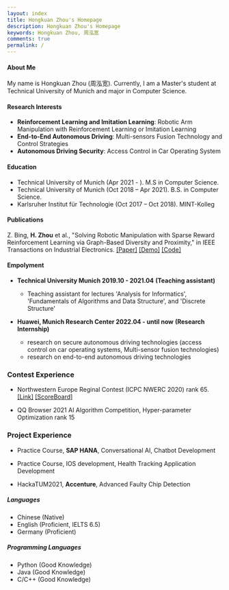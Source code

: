 ```yaml
---
layout: index
title: Hongkuan Zhou's Homepage
description: Hongkuan Zhou's Homepage
keywords: Hongkuan Zhou, 周泓宽
comments: true
permalink: /
---
```


#### About Me

My name is Hongkuan Zhou (周泓宽). Currently, I am a Master's student at Technical University of Munich and major in Computer Science.

#### Research Interests

- **Reinforcement Learning and Imitation Learning**: Robotic Arm Manipulation with Reinforcement Learning or Imitation Learning
- **End-to-End Autonomous Driving**: Multi-sensors Fusion Technology and Control Strategies
- **Autonomous Driving Security**: Access Control in Car Operating System

#### Education

- Technical University of Munich (Apr 2021 - ). M.S in Computer Science.
- Technical University of Munich (Oct 2018 – Apr 2021). B.S. in Computer Science.
- Karlsruher Institut für Technologie  (Oct 2017 – Oct 2018). MINT-Kolleg

#### Publications

Z. Bing, **H. Zhou** et al., "Solving Robotic Manipulation with Sparse Reward Reinforcement Learning via Graph-Based Diversity and Proximity," in IEEE Transactions on Industrial Electronics. [[Paper]](https://ieeexplore.ieee.org/document/9772990) [[Demo]](https://videoviewsite.wixsite.com/gc-hgg) [[Code]](https://github.com/Hongkuan-Zhou/GC-HGG)

#### Empolyment

- **Technical University Munich 2019.10 - 2021.04** **(Teaching assistant)**
  - Teaching assistant for lectures 'Analysis for Informatics', 'Fundamentals of Algorithms and Data Structure', and 'Discrete Structure'

- **Huawei, Munich Research Center 2022.04 - until now** **(Research Internship)**
  - research on secure autonomous driving technologies (access control on car operating systems, Multi-sensor fusion technologies)
  - research on end-to-end autonomous driving technologies

### Contest Experience

- Northwestern Europe Reginal Contest (ICPC NWERC 2020) rank 65. [[Link]](https://2020.nwerc.eu/) [[ScoreBoard]](https://2020.nwerc.eu/standings/)

- QQ Browser 2021 AI Algorithm Competition, Hyper-parameter Optimization rank 15

### Project Experience

- Practice Course, **SAP HANA**, Conversational AI, Chatbot Development

- Practice Course, IOS development, Health Tracking Application Development

- HackaTUM2021,  **Accenture**, Advanced Faulty Chip Detection

##### Languages

- Chinese (Native)
- English (Proficient, IELTS 6.5)
- Germany (Proficient)

##### Programming Languages

- Python (Good Knowledge)
- Java (Good Knowledge)
- C/C++ (Good Knowledge)


<!-- ### Social

{% for website in site.data.social %}
* {{ website.sitename }}：[@{{ website.name }}]({{ website.url }})
  {% endfor %} -->